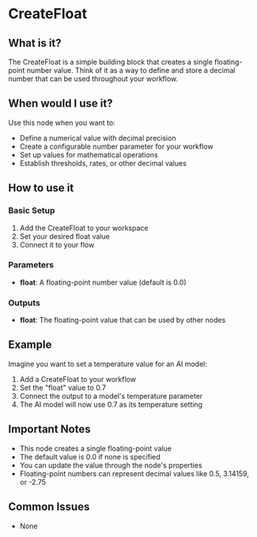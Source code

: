 # CreateFloat

## What is it?

The CreateFloat is a simple building block that creates a single floating-point number value. Think of it as a way to define and store a decimal number that can be used throughout your workflow.

## When would I use it?

Use this node when you want to:

- Define a numerical value with decimal precision
- Create a configurable number parameter for your workflow
- Set up values for mathematical operations
- Establish thresholds, rates, or other decimal values

## How to use it

### Basic Setup

1. Add the CreateFloat to your workspace
1. Set your desired float value
1. Connect it to your flow

### Parameters

- **float**: A floating-point number value (default is 0.0)

### Outputs

- **float**: The floating-point value that can be used by other nodes

## Example

Imagine you want to set a temperature value for an AI model:

1. Add a CreateFloat to your workflow
1. Set the "float" value to 0.7
1. Connect the output to a model's temperature parameter
1. The AI model will now use 0.7 as its temperature setting

## Important Notes

- This node creates a single floating-point value
- The default value is 0.0 if none is specified
- You can update the value through the node's properties
- Floating-point numbers can represent decimal values like 0.5, 3.14159, or -2.75

## Common Issues

- None
